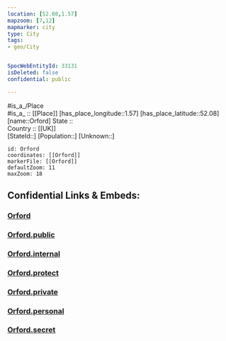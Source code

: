 ```yaml
---
location: [52.08,1.57] 
mapzoom: [7,12] 
mapmarker: city 
type: City
tags:
- geo/City


SpocWebEntityId: 33131
isDeleted: false
confidential: public

---
```

#is_a_/Place  
#is_a_ :: [[Place]] 
[has_place_longitude::1.57] 
[has_place_latitude::52.08] 
[name::Orford] 
State ::  
Country :: [[UK]]  
[StateId::] 
[Population::] 
[Unknown::] 


```leaflet
id: Orford
coordinates: [[Orford]] 
markerFile: [[Orford]] 
defaultZoom: 11 
maxZoom: 18
```


## Confidential Links & Embeds: 

### [Orford](/_Standards/Earth/Continent/Europe/Europe~North/UK/England/Regions~England/East_of_England/Suffolk/cities~Suffolk/Orford.md) 

### [Orford.public](/_public/Earth/Continent/Europe/Europe~North/UK/England/Regions~England/East_of_England/Suffolk/cities~Suffolk/Orford.public.md) 

### [Orford.internal](/_internal/Earth/Continent/Europe/Europe~North/UK/England/Regions~England/East_of_England/Suffolk/cities~Suffolk/Orford.internal.md) 

### [Orford.protect](/_protect/Earth/Continent/Europe/Europe~North/UK/England/Regions~England/East_of_England/Suffolk/cities~Suffolk/Orford.protect.md) 

### [Orford.private](/_private/Earth/Continent/Europe/Europe~North/UK/England/Regions~England/East_of_England/Suffolk/cities~Suffolk/Orford.private.md) 

### [Orford.personal](/_personal/Earth/Continent/Europe/Europe~North/UK/England/Regions~England/East_of_England/Suffolk/cities~Suffolk/Orford.personal.md) 

### [Orford.secret](/_secret/Earth/Continent/Europe/Europe~North/UK/England/Regions~England/East_of_England/Suffolk/cities~Suffolk/Orford.secret.md)

